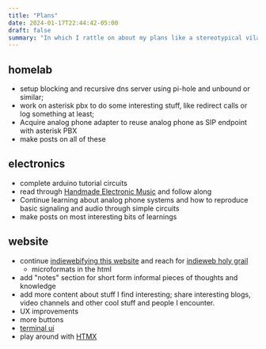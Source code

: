 ```yaml
---
title: "Plans"
date: 2024-01-17T22:44:42-05:00
draft: false
summary: "In which I rattle on about my plans like a stereotypical vilain"
---
```


## homelab
- setup blocking and recursive dns server using pi-hole and unbound or similar;
- work on asterisk pbx to do some interesting stuff, like redirect calls or log something at least;
- Acquire analog phone adapter to reuse analog phone as SIP endpoint with asterisk PBX
- make posts on all of these

## electronics
- complete arduino tutorial circuits
- read through [Handmade Electronic Music](http://www.handmadeelectronicmusic.com/index.htm) and follow along
- Continue learning about analog phone systems and how to reproduce basic signaling and audio through simple circuits
- make posts on most interesting bits of learnings

## website
- continue [indiewebifying this website](https://indieweb.org/IndieMark) and reach for [indieweb holy grail](https://indieweb.org/graphics#Illustrations_and_Sketch_Notes)
    - microformats in the html
- add "notes" section for short form informal pieces of thoughts and knowledge
- add more content about stuff I find interesting; share interesting blogs, video channels and other cool stuff and people I encounter.
- UX improvements
- more buttons
- [terminal ui](https://github.com/xtermjs/xterm.js/)
- play around with [HTMX](https://htmx.org/)